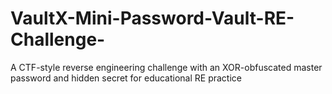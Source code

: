 # VaultX-Mini-Password-Vault-RE-Challenge-
A CTF-style reverse engineering challenge with an XOR-obfuscated master password and hidden secret for educational RE practice
